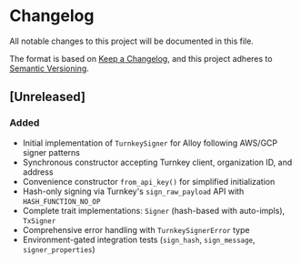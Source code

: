 # Changelog

All notable changes to this project will be documented in this file.

The format is based on [Keep a Changelog](https://keepachangelog.com/en/1.1.0/),
and this project adheres to [Semantic Versioning](https://semver.org/spec/v2.0.0.html).

## [Unreleased]

### Added

- Initial implementation of `TurnkeySigner` for Alloy following AWS/GCP signer patterns
- Synchronous constructor accepting Turnkey client, organization ID, and address
- Convenience constructor `from_api_key()` for simplified initialization
- Hash-only signing via Turnkey's `sign_raw_payload` API with `HASH_FUNCTION_NO_OP`
- Complete trait implementations: `Signer` (hash-based with auto-impls), `TxSigner`
- Comprehensive error handling with `TurnkeySignerError` type
- Environment-gated integration tests (`sign_hash`, `sign_message`, `signer_properties`)
